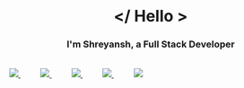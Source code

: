 <br/>  

# **<div align="center"></ Hello ></div>**  
  

### <div align="center">I'm Shreyansh, a Full Stack Developer</div>  
  

<br/>  

<div align="justify">

<a href="https://www.instagram.com/_shreyansh25_/">
<img src="https://img.shields.io/badge/Instagram-%23E4405F.svg?style=for-the-badge&logo=Instagram&logoColor=white">
</a>
&nbsp;&nbsp;&nbsp;&nbsp;&nbsp;&nbsp;&nbsp;&nbsp;
<a href="https://leetcode.com/shreyansh-1711/">
<img src="https://img.shields.io/badge/leetcode-000000?style=for-the-badge&logo=leetcode&logoColor=yellow">
</a>
&nbsp;&nbsp;&nbsp;&nbsp;&nbsp;&nbsp;&nbsp;&nbsp;
<a href="https://www.linkedin.com/in/shreyansh-jain1711/">
<img src="https://img.shields.io/badge/Linkedin-%231DA1F2.svg?style=for-the-badge&logo=Linkedin&logoColor=white">
</a>
&nbsp;&nbsp;&nbsp;&nbsp;&nbsp;&nbsp;&nbsp;&nbsp;
<a href="https://codeforces.com/profile/_shreyansh25_">
<img src="https://img.shields.io/badge/codeforces-1aac14?style=for-the-badge&logo=codeforces&logoColor=white">
</a>
&nbsp;&nbsp;&nbsp;&nbsp;&nbsp;&nbsp;&nbsp;&nbsp;
<a href="https://github.com/shreyansh-1711">
<img src="https://img.shields.io/badge/github-330F63?style=for-the-badge&logo=Github&logoColor=white">
</a>

</div>